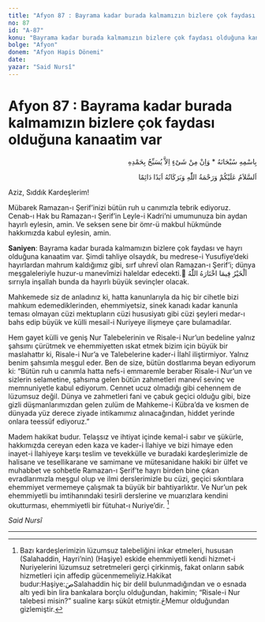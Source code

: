 ```yaml
---
title: "Afyon 87 : Bayrama kadar burada kalmamızın bizlere çok faydası olduğuna kanaatim var"
no: 87
id: "A-87"
konu: "Bayrama kadar burada kalmamızın bizlere çok faydası olduğuna kanaatim var"
bolge: "Afyon"
donem: "Afyon Hapis Dönemi"
date: 
yazar: "Said Nursî"
---
```


# Afyon 87 : Bayrama kadar burada kalmamızın bizlere çok faydası olduğuna kanaatim var

<p class="arabic" dir="rtl" title="Meal: “Subhân Allah’ın adıyla” * “Hiçbir şey yoktur ki O'nu hamd ile tesbih etmesin” [İsrâ 17:44]">بِاسْمِهِ سُبْحَانَهُ * وَاِنْ مِنْ شَىْءٍ اِلاَّ يُسَبِّحُ بِحَمْدِهِ</p>

<p class="arabic" dir="rtl" title="Meal: “Allah’ın selâmı, rahmeti ve bereketleri, ebedî ve dâimî olarak üzerinize olsun.”">اَلسَّلاَمُ عَلَيْكُمْ وَرَحْمَةُ اللّٰهِ وَبَرَكَاتُهُ اَبَدًا دَائِمًا</p>

Aziz, Sıddık Kardeşlerim!

Mübarek Ramazan-ı Şerif’inizi bütün ruh u canımızla tebrik ediyoruz. Cenab-ı Hak bu Ramazan-ı Şerif’in Leyle-i Kadri’ni umumunuza bin aydan hayırlı eylesin, amin. Ve seksen sene bir ömr-ü makbul hükmünde hakkımızda kabul eylesin, amin.

**Saniyen**: Bayrama kadar burada kalmamızın bizlere çok faydası ve hayrı olduğuna kanaatim var. Şimdi tahliye olsaydık, bu medrese-i Yusufiye’deki hayırlardan mahrum kaldığımız gibi, sırf uhrevî olan Ramazan-ı Şerif’i; dünya meşgaleleriyle huzur-u manevîmizi haleldar edecekti. ُ<span class="arabic" dir="rtl" title="Meal: “Hayr, Allah’ın takdir ettiğindedir.”">اَلْخَيْرُ فِيمَا اخْتَارَهُ اللّٰهُ</span> sırrıyla inşallah bunda da hayırlı büyük sevinçler olacak.

Mahkemede siz de anladınız ki, hatta kanunlarıyla da hiç bir cihetle bizi mahkum edemediklerinden, ehemmiyetsiz, sinek kanadı kadar kanunla teması olmayan cüzi mektupların cüzi hususiyatı gibi cüzi şeyleri medar-ı bahs edip büyük ve külli mesail-i Nuriyeye ilişmeye çare bulamadılar.

Hem gayet külli ve geniş Nur Talebelerinin ve Risale-i Nur’un bedeline yalnız şahsımı çürütmek ve ehemmiyetten ıskat etmek bizim için büyük bir maslahattır ki, Risale-i Nur’a ve Talebelerine kader-i İlahî iliştirmiyor. Yalnız benim şahsımla meşgul eder. Ben de size, bütün dostlarıma beyan ediyorum ki: “Bütün ruh u canımla hatta nefs-i emmaremle beraber Risale-i Nur’un ve sizlerin selametine, şahsıma gelen bütün zahmetleri manevî sevinç ve memnuniyetle kabul ediyorum. Cennet ucuz olmadığı gibi cehennem de lüzumsuz değil. Dünya ve zahmetleri fani ve çabuk geçici olduğu gibi, bize gizli düşmanlarımızdan gelen zulüm de Mahkeme-i Kübra’da ve kısmen de dünyada yüz derece ziyade intikamımız alınacağından, hiddet yerinde onlara teessüf ediyoruz.”

Madem hakikat budur. Telaşsız ve ihtiyat içinde kemal-i sabır ve şükürle, hakkımızda cereyan eden kaza ve kader-i İlahiye ve bizi himaye eden inayet-i İlahiyeye karşı teslim ve tevekkülle ve buradaki kardeşlerimizle de halisane ve tesellikarane ve samimane ve mütesanidane hakiki bir ülfet ve muhabbet ve sohbetle Ramazan-ı Şerif’te hayrı birden bine çıkan evradlarımızla meşgul olup ve ilmi derslerimizle bu cüzi, geçici sıkıntılara ehemmiyet vermemeye çalışmak ta büyük bir bahtiyarlıktır. Ve Nur’un pek ehemmiyetli bu imtihanındaki tesirli derslerine ve muarızlara kendini okutturması, ehemmiyetli bir fütuhat-ı Nuriye’dir. [^1]

*Said Nursî*

***
[^1]: Bazı kardeşlerimizin lüzumsuz talebeliğini inkar etmeleri, hususan (Salahaddin, Hayri’nin) (Haşiye) eskide ehemmiyetli kendi hizmet-i Nuriyelerini lüzumsuz setretmeleri gerçi çirkinmiş, fakat onların sabık hizmetleri için affedip gücenmemeliyiz.Hakikat budur:Haşiye:صَSalahaddin hiç bir delil bulunmadığından ve o esnada altı yedi bin lira bankalara borçlu olduğundan, hakimin; “Risale-i Nur talebesi misin?” sualine karşı sükût etmiştir.خَMemur olduğundan gizlemiştir.
